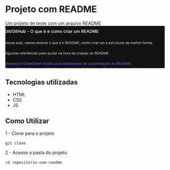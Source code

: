# Projeto com README

Um projeto de teste com um arquivo README
[<img src="./teste.gif" alt="gif da tela do curso">](https://google.com) 


## Tecnologias utilizadas

- HTML  
- CSS
- JS

## Como Utilizar

1 - Clone para o projeto 
```
git clone

```

2 - Acesse a pasta do projeto

```
cd repositorio-com-readme

```
